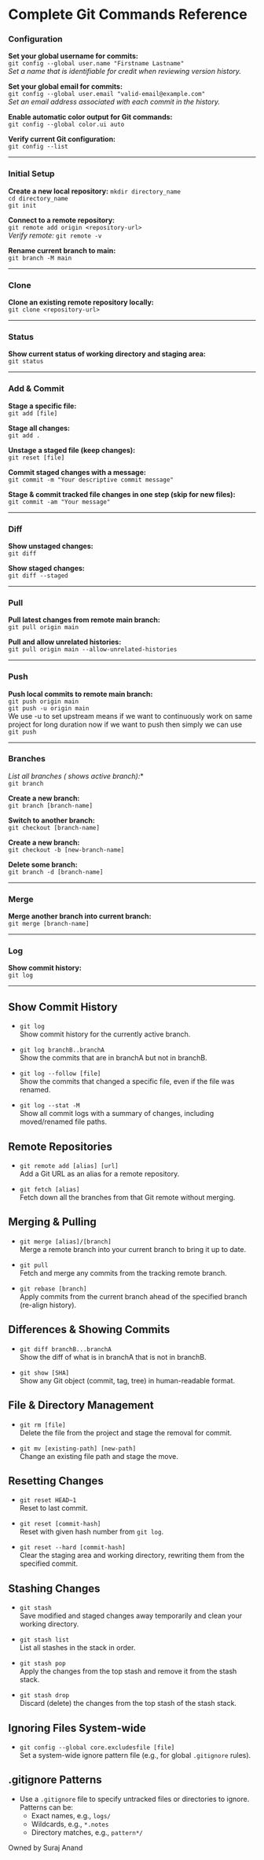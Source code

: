 # Complete Git Commands Reference

### Configuration

**Set your global username for commits:**  
`git config --global user.name "Firstname Lastname"`  
_Set a name that is identifiable for credit when reviewing version history._

**Set your global email for commits:**  
`git config --global user.email "valid-email@example.com"`  
_Set an email address associated with each commit in the history._

**Enable automatic color output for Git commands:**  
`git config --global color.ui auto`  

**Verify current Git configuration:**  
`git config --list`  

---

### Initial Setup

**Create a new local repository:**
`mkdir directory_name`<br>
`cd directory_name`<br>
`git init`


**Connect to a remote repository:**  
`git remote add origin <repository-url>`  
_Verify remote:_ `git remote -v`

**Rename current branch to main:**  
`git branch -M main`  

---

### Clone

**Clone an existing remote repository locally:**  
`git clone <repository-url>`  

---

### Status

**Show current status of working directory and staging area:**  
`git status`  

---

### Add & Commit

**Stage a specific file:**  
`git add [file]`  

**Stage all changes:**  
`git add .`  

**Unstage a staged file (keep changes):**  
`git reset [file]`  

**Commit staged changes with a message:**  
`git commit -m "Your descriptive commit message"`  

**Stage & commit tracked file changes in one step (skip for new files):**  
`git commit -am "Your message"`  

---

### Diff

**Show unstaged changes:**  
`git diff`  

**Show staged changes:**  
`git diff --staged`  

---

### Pull

**Pull latest changes from remote main branch:**  
`git pull origin main`  

**Pull and allow unrelated histories:**  
`git pull origin main --allow-unrelated-histories`  

---

### Push

**Push local commits to remote main branch:**  
`git push origin main`<br>
`git push -u origin main`<br>
We use -u to set upstream means if we want to continuously work on same project for long duration now if we want to push then simply we can use<br>
`git push`   

---

### Branches

**List all branches (* shows active branch):**  
`git branch`  

**Create a new branch:**  
`git branch [branch-name]`  

**Switch to another branch:**  
`git checkout [branch-name]`

**Create a new branch:**  
`git checkout -b [new-branch-name]`

**Delete some branch:**  
`git branch -d [branch-name]`

---

### Merge

**Merge another branch into current branch:**  
`git merge [branch-name]`  

---

### Log

**Show commit history:**  
`git log`  

---

## Show Commit History
- `git log`  
  Show commit history for the currently active branch.

- `git log branchB..branchA`  
  Show the commits that are in branchA but not in branchB.

- `git log --follow [file]`  
  Show the commits that changed a specific file, even if the file was renamed.

- `git log --stat -M`  
  Show all commit logs with a summary of changes, including moved/renamed file paths.

## Remote Repositories
- `git remote add [alias] [url]`  
  Add a Git URL as an alias for a remote repository.

- `git fetch [alias]`  
  Fetch down all the branches from that Git remote without merging.

## Merging & Pulling
- `git merge [alias]/[branch]`  
  Merge a remote branch into your current branch to bring it up to date.

- `git pull`  
  Fetch and merge any commits from the tracking remote branch.

- `git rebase [branch]`  
  Apply commits from the current branch ahead of the specified branch (re-align history).

## Differences & Showing Commits
- `git diff branchB...branchA`  
  Show the diff of what is in branchA that is not in branchB.

- `git show [SHA]`  
  Show any Git object (commit, tag, tree) in human-readable format.

## File & Directory Management
- `git rm [file]`  
  Delete the file from the project and stage the removal for commit.

- `git mv [existing-path] [new-path]`  
  Change an existing file path and stage the move.

## Resetting Changes
- `git reset HEAD~1`  
  Reset to last commit.

- `git reset [commit-hash]`  
  Reset with given hash number from `git log`.

- `git reset --hard [commit-hash]`  
  Clear the staging area and working directory, rewriting them from the specified commit.

## Stashing Changes
- `git stash`  
  Save modified and staged changes away temporarily and clean your working directory.

- `git stash list`  
  List all stashes in the stack in order.

- `git stash pop`  
  Apply the changes from the top stash and remove it from the stash stack.

- `git stash drop`  
  Discard (delete) the changes from the top stash of the stash stack.

## Ignoring Files System-wide
- `git config --global core.excludesfile [file]`  
  Set a system-wide ignore pattern file (e.g., for global `.gitignore` rules).

## .gitignore Patterns
- Use a `.gitignore` file to specify untracked files or directories to ignore. Patterns can be:
  - Exact names, e.g., `logs/`
  - Wildcards, e.g., `*.notes`
  - Directory matches, e.g., `pattern*/`

Owned by Suraj Anand
